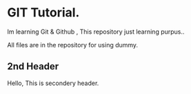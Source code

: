 # GIT Tutorial.

Im learning Git & Github , This repository just learning purpus.. 

All files are in the repository for using dummy.


## 2nd Header 

Hello, This is secondery header.

